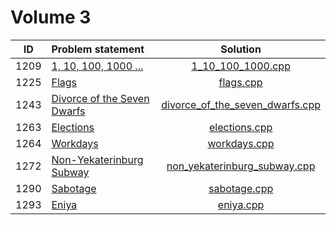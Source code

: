 # Volume 3

|  ID  |                                Problem statement                                 |                               Solution                               |
|:----:|:---------------------------------------------------------------------------------|:--------------------------------------------------------------------:|
| 1209 | [1, 10, 100, 1000 ...](http://acm.timus.ru/problem.aspx?space=1&num=1209)        | [1_10_100_1000.cpp](./1_10_100_1000.cpp)                             |
| 1225 | [Flags](http://acm.timus.ru/problem.aspx?space=1&num=1225)                       | [flags.cpp](./flags.cpp)                                             |
| 1243 | [Divorce of the Seven Dwarfs](http://acm.timus.ru/problem.aspx?space=1&num=1243) | [divorce_of_the_seven_dwarfs.cpp](./divorce_of_the_seven_dwarfs.cpp) |
| 1263 | [Elections](http://acm.timus.ru/problem.aspx?space=1&num=1263)                   | [elections.cpp](./elections.cpp)                                     |
| 1264 | [Workdays](http://acm.timus.ru/problem.aspx?space=1&num=1264)                    | [workdays.cpp](./workdays.cpp)                                       |
| 1272 | [Non-Yekaterinburg Subway](http://acm.timus.ru/problem.aspx?space=1&num=1272)    | [non_yekaterinburg_subway.cpp](./non_yekaterinburg_subway.cpp)       |
| 1290 | [Sabotage](http://acm.timus.ru/problem.aspx?space=1&num=1290)                    | [sabotage.cpp](./sabotage.cpp)                                       |
| 1293 | [Eniya](http://acm.timus.ru/problem.aspx?space=1&num=1293)                       | [eniya.cpp](./eniya.cpp)                                             |
